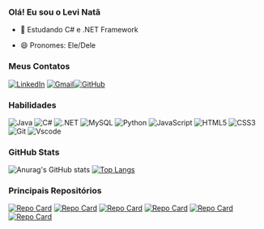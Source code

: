 ### Olá! Eu sou o Levi Natã
- 🌱 Estudando C# e .NET Framework

- 😄 Pronomes: Ele/Dele

### Meus Contatos
[![LinkedIn](https://img.shields.io/badge/LinkedIn-0077B5?style=for-the-badge&logo=linkedin&logoColor=white)](https://www.linkedin.com/in/levi-nat%C3%A3-monteiro-maciel-107260238/) [![Gmail](https://img.shields.io/badge/Gmail-333333?style=for-the-badge&logo=gmail&logoColor=red)](mailto:lnatamm25@gmail.com)[![GitHub](https://img.shields.io/badge/GitHub-100000?style=for-the-badge&logo=github&logoColor=white)](https://github.com/lnatamm)
### Habilidades
![Java](https://img.shields.io/badge/java-%23ED8B00.svg?style=for-the-badge&logo=openjdk&logoColor=white) ![C#](https://img.shields.io/badge/C%23-239120?style=for-the-badge&logo=c-sharp&logoColor=white) ![.NET](https://img.shields.io/badge/.NET-5C2D91?style=for-the-badge&logo=.net&logoColor=white) ![MySQL](https://img.shields.io/badge/MySQL-00000F?style=for-the-badge&logo=mysql&logoColor=white) ![Python](https://img.shields.io/badge/python-3670A0?style=for-the-badge&logo=python&logoColor=ffdd54) ![JavaScript](https://img.shields.io/badge/JavaScript-F7DF1E?style=for-the-badge&logo=javascript&logoColor=black) ![HTML5](https://img.shields.io/badge/HTML5-E34F26?style=for-the-badge&logo=html5&logoColor=white) ![CSS3](https://img.shields.io/badge/CSS3-1572B6?style=for-the-badge&logo=css3&logoColor=white) ![Git](https://img.shields.io/badge/GIT-E44C30?style=for-the-badge&logo=git&logoColor=white) 	![Vscode](https://img.shields.io/badge/Vscode-007ACC?style=for-the-badge&logo=visual-studio-code&logoColor=white)

### GitHub Stats
![Anurag's GitHub stats](https://github-readme-stats.vercel.app/api?username=lnatamm&show_icons=true&theme=github_dark_dimmed)
[![Top Langs](https://github-readme-stats.vercel.app/api/top-langs/?username=lnatamm&layout=compact&theme=github_dark_dimmed)](https://github.com/lnatamm/github-readme-stats)

### Principais Repositórios
[![Repo Card](https://github-readme-stats.vercel.app/api/pin/?username=lnatamm&repo=Java&bg_color=000&border_color=30A3DC&show_icons=true&icon_color=30A3DC&title_color=4F91E5&text_color=FFF)](https://github.com/lnatamm/Java) [![Repo Card](https://github-readme-stats.vercel.app/api/pin/?username=lnatamm&repo=TrabalhoPOO&bg_color=000&border_color=30A3DC&show_icons=true&icon_color=30A3DC&title_color=4F91E5&text_color=FFF)](https://github.com/lnatamm/TrabalhoPOO) [![Repo Card](https://github-readme-stats.vercel.app/api/pin/?username=lnatamm&repo=ControleDeEstacionamento&bg_color=000&border_color=30A3DC&show_icons=true&icon_color=30A3DC&title_color=4F91E5&text_color=FFF)](https://github.com/lnatamm/ControleDeEstacionamento) [![Repo Card](https://github-readme-stats.vercel.app/api/pin/?username=lnatamm&repo=CalculadoraProposicional&bg_color=000&border_color=30A3DC&show_icons=true&icon_color=30A3DC&title_color=4F91E5&text_color=FFF)](https://github.com/lnatamm/CalculadoraProposicional) [![Repo Card](https://github-readme-stats.vercel.app/api/pin/?username=lnatamm&repo=UniFood&bg_color=000&border_color=30A3DC&show_icons=true&icon_color=30A3DC&title_color=4F91E5&text_color=FFF)](https://github.com/lnatamm/UniFood) [![Repo Card](https://github-readme-stats.vercel.app/api/pin/?username=lnatamm&repo=Algoritmos-De-Grafos&bg_color=000&border_color=30A3DC&show_icons=true&icon_color=30A3DC&title_color=4F91E5&text_color=FFF)](https://github.com/lnatamm/lnatamm)
